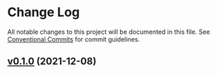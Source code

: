# Change Log

All notable changes to this project will be documented in this file.
See [Conventional Commits](Https://conventionalcommits.org) for commit guidelines.

<!-- changelog -->

## [v0.1.0](https://harton.dev/james/midi_proto/compare/v0.1.0...v0.1.0) (2021-12-08)
